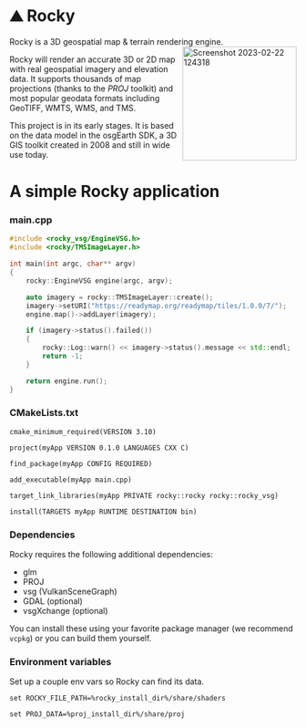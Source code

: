 # :mountain: Rocky

Rocky is a 3D geospatial map & terrain rendering engine.<img align="right" width="200" alt="Screenshot 2023-02-22 124318" src="https://user-images.githubusercontent.com/326618/220712284-8a17d87a-431f-4966-a425-0f2628b23b40.png">


Rocky will render an accurate 3D or 2D map with real geospatial imagery and elevation data. It supports thousands of map projections (thanks to the *PROJ* toolkit) and most popular geodata formats including GeoTIFF, WMTS, WMS, and TMS.

This project is in its early stages. It is based on the data model in the osgEarth SDK, a 3D GIS toolkit created in 2008 and still in wide use today.

# A simple Rocky application

### main.cpp
```c++
#include <rocky_vsg/EngineVSG.h>
#include <rocky/TMSImageLayer.h>

int main(int argc, char** argv)
{
    rocky::EngineVSG engine(argc, argv);

    auto imagery = rocky::TMSImageLayer::create();
    imagery->setURI("https://readymap.org/readymap/tiles/1.0.0/7/");
    engine.map()->addLayer(imagery);

    if (imagery->status().failed()) 
    {
        rocky::Log::warn() << imagery->status().message << std::endl;
        return -1;
    }

    return engine.run();
}
```

### CMakeLists.txt
```
cmake_minimum_required(VERSION 3.10)

project(myApp VERSION 0.1.0 LANGUAGES CXX C)

find_package(myApp CONFIG REQUIRED)

add_executable(myApp main.cpp)

target_link_libraries(myApp PRIVATE rocky::rocky rocky::rocky_vsg)

install(TARGETS myApp RUNTIME DESTINATION bin)
```

### Dependencies
Rocky requires the following additional dependencies:

* glm
* PROJ
* vsg (VulkanSceneGraph)
* GDAL (optional)
* vsgXchange (optional)

You can install these using your favorite package manager (we recommend `vcpkg`) or you can build them yourself.

### Environment variables

Set up a couple env vars so Rocky can find its data.
```
set ROCKY_FILE_PATH=%rocky_install_dir%/share/shaders

set PROJ_DATA=%proj_install_dir%/share/proj
```
